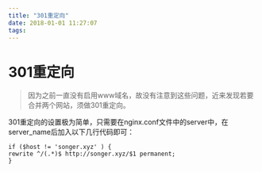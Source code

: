 ```yaml
---
title: "301重定向"
date: 2018-01-01 11:27:07
tags: 
---
```


# 301重定向
> 因为之前一直没有启用www域名，故没有注意到这些问题，近来发现若要合并两个网站，须做301重定向。

<!--more-->

301重定向的设置极为简单，只需要在nginx.conf文件中的server中，在server_name后加入以下几行代码即可：

```nginx
if ($host != 'songer.xyz' ) {
rewrite ^/(.*)$ http://songer.xyz/$1 permanent;
}
```